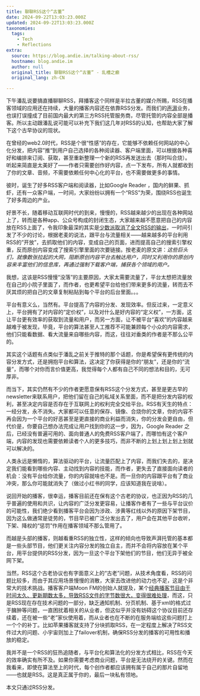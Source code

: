 ```yaml
---
title: 聊聊RSS这个“古董”
date: 2024-09-22T13:03:23.000Z
updated: 2024-09-22T13:03:23.000Z
taxonomies:
  tags:
    - Tech
    - Reflections
extra:
  source: https://blog.andie.im/talking-about-rss/
  hostname: blog.andie.im
  author: null
  original_title: 聊聊RSS这个“古董” - 乱槽之癫
  original_lang: zh-CN

---
```


下午潘乱说要搞直播聊聊RSS，拜播客这个同样是半拉古董的媒介所赐，RSS在播客领域的应用还在持续，大量的播客内容还在依靠RSS分发。而我们的[声湃](https://wav.pub/)业务，也误打误撞成了目前国内最大的第三方RSS托管服务商，尽管托管的内容全部是播客。所以主动跟潘乱说可能可以补充下我们这几年对RSS的认知，也帮助大家了解下这个古早协议的现状。

在曾经的web2.0时代，RSS是个很“性感”的存在，它能够不依赖任何网站的中心化分发，把内容”推“到用户自己选择的各种阅读器、客户端里面，可以根据各种喜好和编排来订阅、获取，甚至重新整理一个新的RSS再发送出去（那时叫合烧）。听起来简直是太美好了——作者只需要创作好内容，点一下发布，所有人就都收到了你的文章、音频，不需要依赖任何中心化的平台，也不需要做更多的事情。

彼时，诞生了好多RSS客户端和阅读器，比如Google Reader ，国内的鲜果、抓虾，还有一众客户端，一时间，大家纷纷以拥有一个“RSS”为荣，围绕RSS也诞生了好多周边的产业。

好景不长，随着移动互联网时代的到来，慢慢的，RSS越来越少的出现在各种网站上了，转而是各种app、公众号构成的封闭生态，大家越来越不愿意把自己的内容放在RSS上面了，令我印象最深的其实是[少数派取消了全文RSS的输出](https://sspai.com/post/71637)，一时间引发了不少的讨论，根据老麦的说法，跟平台与流量相关——越来越多的平台利用RSS的”开放”，去抓取他们的内容，变成自己的页面，进而提高自己的搜索引擎权重，反而原创内容变成了搜索引擎里面的次要链接。按老麦的原文讲：_这些巨头们，就像数张拉起的大网，阻断原创内容平台去触达用户，同时又利用你的原创内容来丰富他们的信息库，再通过强制下载客户端，捕获各个领域的用户。_

我想，这该是RSS慢慢“没落”的主要原因，大家太需要流量了，平台太想把流量放在自己的小院子里面了，而作者，也更希望平台给他们带来更多的流量，转而去不厌其烦的把自己的文章复制粘贴到每个平台的后台里面。。。

平台有意义么，当然有。平台提高了内容的分发、发现效率。但反过来，一定意义上，平台拥有了对内容的“定价权”，以及对什么是好内容的“定义权”，一方面，这让平台更有效率的获取到流量和用户，而另一方面，让不被平台“喜欢”的内容越来越难于被发现，毕竟，平台的算法甚至人工推荐不可能兼顾每个小众的内容需求，他们只能看数据、看大流量来自哪些内容，而这，往往对垂类的作者是不那么公平的。

其实这个话题有点类似于潘乱之前关于推特的那个话题，你是希望保有更传统的内容分发方式，还是拥抱平台和算法，这决定了你获得是你的“朋友”，还是你的“流量”，而哪个对你而言价值更高，我觉得每个人都有自己不同的想法和目的，无可厚非。

而当下，其实仍然有不少的作者更愿意保有RSS这个分发方式，甚至是更古早的newsletter来联系用户，把他们留在自己的私域关系里面，而不是把分发内容的权利，甚至决定内容是否存在于互联网上的权利完全交给平台。RSS有天生的特点：一经分发，永不消失。大家都可以任意的保存、镜像、合烧你的文章，你的内容不再会因为一个平台的好恶甚至是更直接的商业利益而消失，你的分发会更自由，但代价是，你要自己想办法完成让用户找到你的这一步，因为，Google Reader 之后，已经没有普遍可用的、面向普通人的免费RSS客户端了，而哪怕有这个客户端，内容的发现也需要依赖读者个人的更多技巧，而非不断的上划上划上划上划就可以解决的。

人类永远是懒惰的，算法驱动的平台，让流量匹配上了内容，而我们失去的，是决定我们能看到哪些内容、主动找到内容的技能，而作者，更失去了直接面向读者的机会：没有平台给你流量，你的内容就啥也不是。而一旦你的内容跟平台有了商业冲突，那么你可能就消失了（做过小红书的同学，应该知道我在说啥）。

说回开始的播客，很幸运，播客目前还在保有这个古老的协议，也正因为RSS的几乎普遍的使用和共识，让内容的广泛分发更容易，让播客作者有了一些与平台议价的可能性，我们绝少看到播客平台会因为涉政、涉黄等红线以外的原因下架节目，因为这么做通常是徒劳的，节目早已被广泛分发出去了，用户会在其他平台收听，下架、降权的“惩罚”作用在播客领域不那么管用了。

而越是头部的播客，则越看重RSS的独立性，这样的倾向也导致声湃托管的基本都是一些头部节目，他们更关注内容分发的独立自主，而并不会将内容放在某个平台，用平台提供的RSS分发，因为一旦这个平台下架他们的节目，他们无异于被全网下架。

当然，RSS这个古老协议也有字面意义上的“古老”问题，从技术角度看，RSS的问题比较多，而由于其应用场景慢慢的消散，大家去改进他的动力也不足，这是个非常大的技术挑战。播客客户端Moon FM的创始人就提及，某个[经典播客节目由于时间太久、更新期数太多，导致RSS文件的字节数很大，变得很难处理](https://x.com/gaodengming/status/1835133808691278082)，而这，只是RSS现在存在技术问题的一部分，缺乏通知机制、分页机制、基于xml的格式过于臃肿等问题，一直困扰着相关的从业者，但这似乎并没有妨碍这个协议目前还存续着，还在被一些“老”家伙使用着，而从业者也在不断的在服务端给这些问题打上一个个的补丁。比如苹果播客就支持了分块抓取RSS，在一定程度上解决了RSS文件过大的问题、小宇宙则加上了failover机制，确保RSS分发的播客的可用性和播放的稳定。

我并不是一个RSS的狂热追随者，与平台化和算法化的分发方式相比，RSS在今天的效率确实有所不及。如果你需要考虑商业问题，平台是无法绕开的关键。然而在我看来，即使在算法至上的时代，每个创作者都应该拥有属于自己的那片自留地——也就是RSS。这是真正属于你的，最后一块私有领地。

本文只通过RSS分发。
